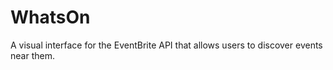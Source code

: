 # WhatsOn
A visual interface for the EventBrite API that allows users to discover events near them.
